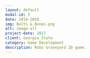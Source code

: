 ```yaml
---
layout: default
modal-id: 5
date: 2014-2018
img: Bolts & Bones.png
alt: image-alt
project-date: 2017
client: Georgia State
category: Game Development
description: Robo Graveyard 2D game.
---
```

